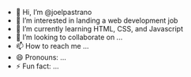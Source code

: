 - 👋 Hi, I’m @joelpastrano
- 👀 I’m interested in landing a web development job
- 🌱 I’m currently learning HTML, CSS, and Javascript
- 💞️ I’m looking to collaborate on ...
- 📫 How to reach me ...
- 😄 Pronouns: ...
- ⚡ Fun fact: ...

<!---
joelpastrano/joelpastrano is a ✨ special ✨ repository because its `README.md` (this file) appears on your GitHub profile.
You can click the Preview link to take a look at your changes.
--->
